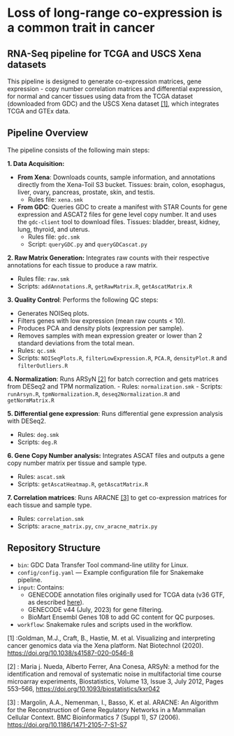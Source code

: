 # Loss of long-range co-expression is a common trait in cancer

## RNA-Seq pipeline for TCGA and USCS Xena datasets

This pipeline is designed to generate co-expression matrices, gene expression - copy number correlation matrices and  differential expression, for normal and cancer tissues using data from the TCGA dataset (downloaded from GDC) and the USCS Xena dataset [[1]](#1), which integrates TCGA and GTEx data.

## Pipeline Overview
The pipeline consists of the following main steps:

**1. Data Acquisition:**
  - **From Xena**: Downloads counts, sample information, and annotations directly from the Xena-Toil S3 bucket. Tissues: brain, colon, esophagus, liver,  ovary, pancreas, prostate,  skin, and testis.
    - Rules file: `xena.smk`
  - **From GDC**: Queries GDC to create a manifest with STAR Counts for gene expression and ASCAT2 files for gene level copy number. It and uses the `gdc-client` tool to download files. Tissues: bladder, breast, kidney, lung, thyroid, and uterus.
    - Rules file: `gdc.smk`
    - Script: `queryGDC.py` and `queryGDCascat.py`

**2. Raw Matrix Generation:** Integrates raw counts with their respective annotations for each tissue to produce a raw matrix.

  - Rules file: `raw.smk`
  - Scripts: `addAnnotations.R`, `getRawMatrix.R`, `getAscatMatrix.R`

**3. Quality Control**: Performs the following QC steps:
  - Generates NOISeq plots.
  - Filters genes with low expression (mean raw counts < 10).
  - Produces PCA and density plots (expression per sample).
  - Removes samples with mean expression greater or lower than 2 standard deviations from the total mean.
  - Rules: `qc.smk`
  - Scripts: `NOISeqPlots.R`, `filterLowExpression.R`, `PCA.R`, `densityPlot.R` and `filterOutliers.R`

**4. Normalization**: Runs ARSyN [[2]](#2) for batch correction and gets matrices from DESeq2 and TPM normalization.
    - Rules: `normalization.smk`
    - Scripts: `runArsyn.R`, `tpmNormalization.R`, `deseq2Normalization.R` and `getNormMatrix.R`

**5. Differential gene expression**: Runs  differential gene expression analysis with DESeq2.
  - Rules: `deg.smk`
  - Scripts: `deg.R`

**6. Gene Copy Number analysis:** Integrates ASCAT files and outputs a gene copy number matrix per tissue and sample type. 
  - Rules: `ascat.smk`
  - Scripts: `getAscatHeatmap.R`, `getAscatMatrix.R`

**7. Correlation matrices**: Runs ARACNE [[3]](#3) to get co-expression matrices for each tissue and sample type.
  - Rules: `correlation.smk`
  - Scripts: `aracne_matrix.py`, `cnv_aracne_matrix.py`
   
## Repository Structure
- `bin`:  GDC Data Transfer Tool command-line utility for Linux.
- `config/config.yaml` — Example configuration file for Snakemake pipeline.
- `input`: Contains:
  - GENECODE annotation files originally used for TCGA data (v36 GTF, as described [here](https://gdc.cancer.gov/about-data/gdc-data-processing/gdc-reference-files)). 
  - GENECODE v44 (July, 2023) for gene filtering.
  - BioMart Ensembl Genes 108 to add GC content for QC purposes. 
- `workflow`: Snakemake rules and scripts used in the workflow.

<a id="1">[1]</a> :Goldman, M.J., Craft, B., Hastie, M. et al. Visualizing and interpreting cancer genomics data via the Xena platform. Nat Biotechnol (2020). https://doi.org/10.1038/s41587-020-0546-8

<a id="2">[2]</a> : Maria j. Nueda, Alberto Ferrer, Ana Conesa, ARSyN: a method for the identification and removal of systematic noise in multifactorial time course microarray experiments, Biostatistics, Volume 13, Issue 3, July 2012, Pages 553–566, https://doi.org/10.1093/biostatistics/kxr042

<a id="3">[3]</a> : Margolin, A.A., Nemenman, I., Basso, K. et al. ARACNE: An Algorithm for the Reconstruction of Gene Regulatory Networks in a Mammalian Cellular Context. BMC Bioinformatics 7 (Suppl 1), S7 (2006). https://doi.org/10.1186/1471-2105-7-S1-S7
